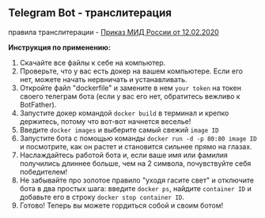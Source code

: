 ## Telegram Bot - транслитерация 
правила транслитерации - [Приказ МИД России от 12.02.2020](https://www.consultant.ru/document/cons_doc_LAW_360580/9eb761ae644ec1e283b3a50ef232330b924577cb/) 

__Инструкция по применению:__ 
1. Скачайте все файлы к себе на компьютер.
2. Проверьте, что у вас есть докер на вашем компьютере. Если его нет, можете начать нервничать и устанавливать.
3. Откройте файл "dockerfile" и замените в нем `your token` на токен своего телеграм бота (если у вас его нет, обратитесь вежливо к BotFather).
4. Запустите докер командой `docker build` в терминал и крепко держитесь, потому что вот-вот начнется веселье!
5. Введите `docker images` и выберите самый свежий `image ID` 
6. Запустите бота с помощью команды `docker run -d -p 80:80 image ID` и посмотрите, как он растет и становится сильнее прямо на глазах.
7. Наслаждайтесь работой бота и, если ваше имя или фамилия получились длиннее больше, чем на 2 символа, почувствуйте себя победителем!
8. Не забывайте про золотое правило "уходя гасите свет" и отключите бота в два простых шага: введите `docker ps`, найдите `container ID` и добавьте его в строку `docker stop container ID`.
9. Готово! Теперь вы можете гордиться собой и своим ботом!
